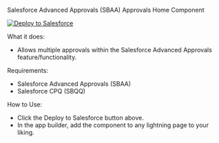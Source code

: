 Salesforce Advanced Approvals (SBAA) Approvals Home Component

<a href="https://githubsfdeploy.herokuapp.com?owner=errol-yatar&repo=sbaaapprovalscomponent&ref=main" target="_blank">
  <img alt="Deploy to Salesforce"
       src="https://raw.githubusercontent.com/afawcett/githubsfdeploy/master/deploy.png">
</a>

What it does:
- Allows multiple approvals within the Salesforce Advanced Approvals feature/functionality.

Requirements:
- Salesforce Advanced Approvals (SBAA)
- Salesforce CPQ (SBQQ)

How to Use:
- Click the Deploy to Salesforce button above.
- In the app builder, add the component to any lightning page to your liking.
